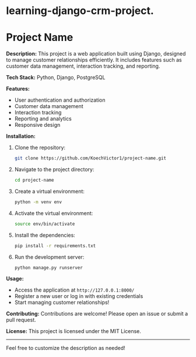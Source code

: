 # learning-django-crm-project.

# Project Name

**Description:** This project is a web application built using Django, designed to manage customer relationships efficiently. It includes features such as customer data management, interaction tracking, and reporting.

**Tech Stack:** Python, Django, PostgreSQL

**Features:**
- User authentication and authorization
- Customer data management
- Interaction tracking
- Reporting and analytics
- Responsive design

**Installation:**
1. Clone the repository:
    ```sh
    git clone https://github.com/KoechVictor1/project-name.git
    ```
2. Navigate to the project directory:
    ```sh
    cd project-name
    ```
3. Create a virtual environment:
    ```sh
    python -m venv env
    ```
4. Activate the virtual environment:
    ```sh
    source env/bin/activate
    ```
5. Install the dependencies:
    ```sh
    pip install -r requirements.txt
    ```
6. Run the development server:
    ```sh
    python manage.py runserver
    ```

**Usage:**
- Access the application at `http://127.0.0.1:8000/`
- Register a new user or log in with existing credentials
- Start managing customer relationships!

**Contributing:**
Contributions are welcome! Please open an issue or submit a pull request.

**License:**
This project is licensed under the MIT License.

---

Feel free to customize the description as needed!
